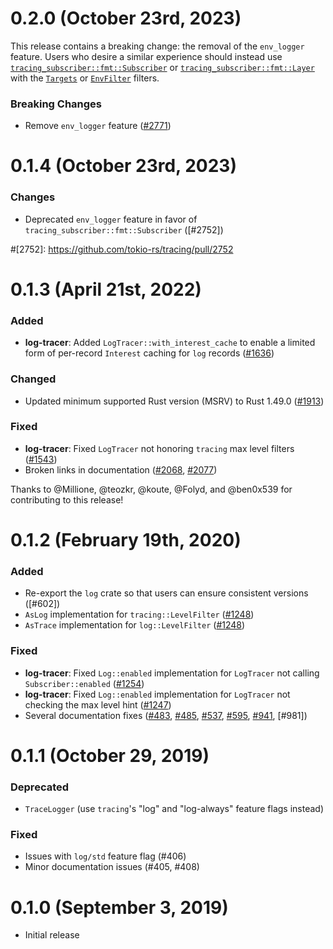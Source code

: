 # 0.2.0 (October 23rd, 2023)

This release contains a breaking change: the removal of the `env_logger`
feature. Users who desire a similar experience should instead use
[`tracing_subscriber::fmt::Subscriber`] or [`tracing_subscriber::fmt::Layer`]
with the [`Targets`] or [`EnvFilter`] filters.

### Breaking Changes

- Remove `env_logger` feature ([#2771])

[#2771]: https://github.com/tokio-rs/tracing/pull/2771
[`tracing_subscriber::fmt::Subscriber`]: https://docs.rs/tracing-subscriber/0.3.17/tracing_subscriber/fmt/struct.Subscriber.html
[`tracing_subscriber::fmt::Layer`]: https://docs.rs/tracing-subscriber/0.3.17/tracing_subscriber/fmt/struct.Layer.html
[`Targets`]: https://docs.rs/tracing-subscriber/0.3.17/tracing_subscriber/filter/targets/struct.Targets.html
[`EnvFilter`]: https://docs.rs/tracing-subscriber/0.3.17/tracing_subscriber/filter/struct.EnvFilter.html

# 0.1.4 (October 23rd, 2023)

### Changes

- Deprecated `env_logger` feature in favor of `tracing_subscriber::fmt::Subscriber` ([#2752])

#[2752]: https://github.com/tokio-rs/tracing/pull/2752

# 0.1.3 (April 21st, 2022)

### Added

- **log-tracer**: Added `LogTracer::with_interest_cache` to enable a limited
 form of per-record `Interest` caching for `log` records ([#1636])

### Changed

- Updated minimum supported Rust version (MSRV) to Rust 1.49.0 ([#1913])

### Fixed

- **log-tracer**: Fixed `LogTracer` not honoring `tracing` max level filters
  ([#1543])
- Broken links in documentation ([#2068], [#2077])

Thanks to @Millione, @teozkr, @koute, @Folyd, and @ben0x539 for contributing to
this release!

[#1636]: https://github.com/tokio-rs/tracing/pulls/1636
[#1913]: https://github.com/tokio-rs/tracing/pulls/1913
[#1543]: https://github.com/tokio-rs/tracing/pulls/1543
[#2068]: https://github.com/tokio-rs/tracing/pulls/2068
[#2077]: https://github.com/tokio-rs/tracing/pulls/2077

# 0.1.2 (February 19th, 2020)

### Added

- Re-export the `log` crate so that users can ensure consistent versions ([#602])
- `AsLog` implementation for `tracing::LevelFilter` ([#1248])
- `AsTrace` implementation for `log::LevelFilter` ([#1248])

### Fixed

- **log-tracer**: Fixed `Log::enabled` implementation for `LogTracer` not
  calling `Subscriber::enabled` ([#1254])
- **log-tracer**: Fixed `Log::enabled` implementation for `LogTracer` not
  checking the max level hint ([#1247])
- Several documentation fixes ([#483], [#485], [#537], [#595], [#941], [#981])

[#483]: https://github.com/tokio-rs/tracing/pulls/483
[#485]: https://github.com/tokio-rs/tracing/pulls/485
[#537]: https://github.com/tokio-rs/tracing/pulls/537
[#595]: https://github.com/tokio-rs/tracing/pulls/595
[#605]: https://github.com/tokio-rs/tracing/pulls/604
[#941]: https://github.com/tokio-rs/tracing/pulls/941
[#1247]: https://github.com/tokio-rs/tracing/pulls/1247
[#1248]: https://github.com/tokio-rs/tracing/pulls/1248
[#1254]: https://github.com/tokio-rs/tracing/pulls/1254

# 0.1.1 (October 29, 2019)

### Deprecated

- `TraceLogger` (use `tracing`'s "log" and "log-always" feature flags instead)

### Fixed

- Issues with `log/std` feature flag (#406)
- Minor documentation issues (#405, #408)

# 0.1.0 (September 3, 2019)

- Initial release
